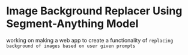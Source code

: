 # Image Background Replacer Using Segment-Anything Model
working on making a web app to create a functionality of `replacing background of images based on user given prompts`
